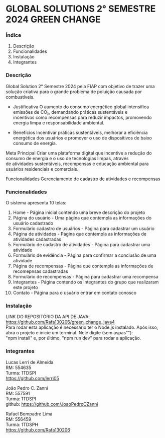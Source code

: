 # GLOBAL SOLUTIONS 2° SEMESTRE 2024 GREEN CHANGE

### Índice

1. Descrição
2. Funcionalidades
3. Instalação
4. Integrantes

### Descrição

Global Solution 2° Semestre 2024 pela FIAP com objetivo de trazer uma solução criativa para o grande problema de poluição causada por combustíveis.

- Justificativa
  O aumento do consumo energético global intensifica emissões de CO₂, demandando práticas sustentáveis e<br/>
  incentivos como recompensas para reduzir impactos, promovendo energia limpa e responsabilidade ambiental.

- Benefícios
 Incentivar práticas sustentáveis, melhorar a eficiência energética dos usuários e promover o uso de dispositivos de baixo consumo de energia.

Meta Principal
Criar uma plataforma digital que incentive a redução do consumo de energia e o uso de tecnologias limpas, através<br/>
de atividades sustentáveis, recompensas e educação ambiental para usuários residenciais e comerciais.

Funcionalidades
Gerenciamento de cadastro de atividades e recompensas

### Funcionalidades

O sistema apresenta 10 telas:

1. Home - Página inicial contendo uma breve descrição do projeto
2. Página do usuário - Uma página que contempla as informações do usuário cadastrado
3. Formulário cadastro de usuários - Página para cadastrar um usuário
4. Página de atividades - Página que contempla as informações de atividades cadastradas
5. Formulário de cadastro de atividades - Página para cadastrar uma atividade
6. Formulário de evidência - Página para confirmar a conclusão de uma atividade
7. Página de recompensas - Página que contempla as informações de recomepnsas cadastradas
8. Formulário de recompensas - Página para cadastrar uma recompensa
9. Integrantes - Página contendo os integrantes do grupo que realizaram este projeto
10. Contato - Página para o usuário entrar em contato conosco

### Instalação

LINK DO REPOSITÓRIO DA API DE JAVA: https://github.com/Rafa130206/green_change_java4<br/>
Para rodar esta aplicação é necessário ter o Node.js instalado.
Após isso, abra o projeto e inicie um terminal. Nele digite (sem aspas""):<br/>
"npm install" e, por último, "npm run dev" para rodar a aplicação.

### Integrantes

Lucas Lerri de Almeida <br/>
RM: 554635<br/>
Turma: 1TDSPI<br/>
https://github.com/lerri05<br/>

João Pedro C. Zanni<br/>
RM: 557591<br/>
Turma: 1TDSPI<br/>
github: https://github.com/JoaoPedroCZanni

Rafael Bompadre Lima<br/>
RM: 556459<br/>
Turma: 1TDSPH<br/>
https://github.com/Rafa130206

